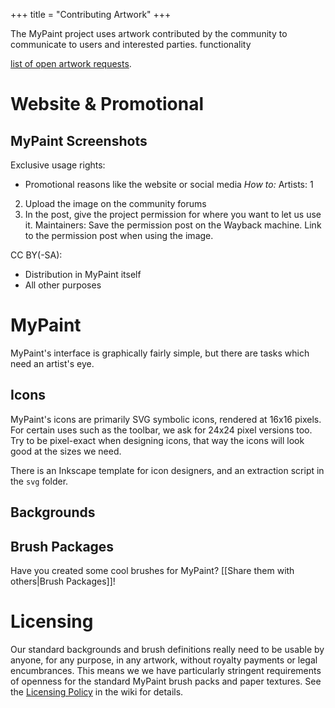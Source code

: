 +++
title = "Contributing Artwork"
+++

The MyPaint project uses artwork contributed by the community to communicate to
users and interested parties.
functionality

[list of open artwork requests][artissues].

# Website & Promotional
## MyPaint Screenshots
Exclusive usage rights:
- Promotional reasons like the website or social media
*How to:*
Artists:
1
2. Upload the image on the community forums
3. In the post, give the project permission for where you want to let us use it.
Maintainers:  Save the permission post on the Wayback machine. Link to the permission post when using the image.

CC BY(-SA):
- Distribution in MyPaint itself
- All other purposes

# MyPaint
MyPaint's interface is graphically fairly simple, but there are tasks which need
an artist's eye.
## Icons
MyPaint's icons are primarily SVG symbolic icons, rendered at 16x16 pixels. For
certain uses such as the toolbar, we ask for 24x24 pixel versions too. Try to be
pixel-exact when designing icons, that way the icons will look good at the sizes
we need.

There is an Inkscape template for icon designers, and an extraction script in the
`svg` folder.

## Backgrounds

## Brush Packages
Have you created some cool brushes for MyPaint? [[Share them with others|Brush Packages]]!

# Licensing
Our standard backgrounds and brush definitions really need to be usable by anyone,
for any purpose, in any artwork, without royalty payments or legal encumbrances.
This means we we have particularly stringent requirements of openness for the standard
MyPaint brush packs and paper textures. See the [Licensing Policy][licensepol] in
the wiki for details.


[artissues]: https://github.com/mypaint/mypaint/issues?q=is%3Aopen+is%3Aissue+label%3Aartwork
[licensepol]: https://github.com/mypaint/mypaint/wiki/Licensing-policy
